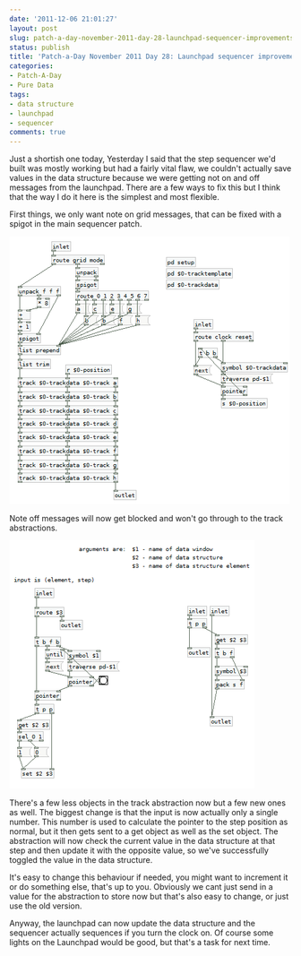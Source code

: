 ```yaml
---
date: '2011-12-06 21:01:27'
layout: post
slug: patch-a-day-november-2011-day-28-launchpad-sequencer-improvements
status: publish
title: 'Patch-a-Day November 2011 Day 28: Launchpad sequencer improvements'
categories:
- Patch-A-Day
- Pure Data
tags:
- data structure
- launchpad
- sequencer
comments: true
---
```


Just a shortish one today, Yesterday I said that the step sequencer we'd built was mostly working but had a fairly vital flaw, we couldn't actually save values in the data structure because we were getting not on and off messages from the launchpad. There are a few ways to fix this but I think that the way I do it here is the simplest and most flexible.

First things, we only want note on grid messages, that can be fixed with a spigot in the main sequencer patch.

![Sequencer only accepts note on grid messages](/a/2011-12-06-patch-a-day-november-2011-day-28-launchpad-sequencer-improvements/sequencer-nnote-off-grid.png)

Note off messages will now get blocked and won't go through to the track abstractions.

![Track abstraction now checks current value](/a/2011-12-06-patch-a-day-november-2011-day-28-launchpad-sequencer-improvements/track-abstraction-that-checks-current-value.png)

There's a few less objects in the track abstraction now but a few new ones as well. The biggest change is that the input is now actually only a single number. This number is used to calculate the pointer to the step position as normal, but it then gets sent to a get object as well as the set object. The abstraction will now check the current value in the data structure at that step and then update it with the opposite value, so we've successfully toggled the value in the data structure.

It's easy to change this behaviour if needed, you might want to increment it or do something else, that's up to you. Obviously we cant just send in a value for the abstraction to store now but that's also easy to change, or just use the old version.

Anyway, the launchpad can now update the data structure and the sequencer actually sequences if you turn the clock on. Of course some lights on the Launchpad would be good, but that's a task for next time.

